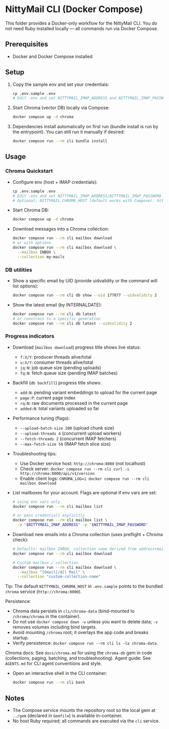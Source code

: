 # NittyMail CLI (Docker Compose)

This folder provides a Docker-only workflow for the NittyMail CLI. You do not need Ruby installed locally — all commands run via Docker Compose.

## Prerequisites

- Docker and Docker Compose installed

## Setup

1. Copy the sample env and set your credentials:
   ```bash
   cp .env.sample .env
   # Edit .env and set NITTYMAIL_IMAP_ADDRESS and NITTYMAIL_IMAP_PASSWORD
   ```

2. Start Chroma (vector DB) locally via Compose:
   ```bash
   docker compose up -d chroma
   ```

3. Dependencies install automatically on first run (bundle install is run by the entrypoint). You can still run it manually if desired:
   ```bash
   docker compose run --rm cli bundle install
   ```

## Usage

### Chroma Quickstart

- Configure env (host + IMAP credentials):
  ```bash
  cp .env.sample .env
  # Edit .env and set NITTYMAIL_IMAP_ADDRESS/NITTYMAIL_IMAP_PASSWORD
  # Optional: NITTYMAIL_CHROMA_HOST (default works with Compose): http://chroma:8000
  ```

- Start Chroma DB:
  ```bash
  docker compose up -d chroma
  ```

- Download messages into a Chroma collection:
  ```bash
  docker compose run --rm cli mailbox download
  # or with options
  docker compose run --rm cli mailbox download \
    --mailbox INBOX \
    --collection my-mails
  ```

### DB utilities

- Show a specific email by UID (provide uidvalidity or the command will list options):
  ```bash
  docker compose run --rm cli db show --uid 177077 --uidvalidity 2
  ```

- Show the latest email (by INTERNALDATE):
  ```bash
  docker compose run --rm cli db latest
  # or constrain to a specific generation
  docker compose run --rm cli db latest --uidvalidity 2
  ```

### Progress indicators

- Download (`mailbox download`) progress title shows live status:
  - `f:X/Y`: producer threads alive/total
  - `u:X/Y`: consumer threads alive/total
  - `jq:N`: job queue size (pending uploads)
  - `fq:N`: fetch queue size (pending IMAP batches)

- Backfill (`db backfill`) progress title shows:
  - `add:N`: pending variant embeddings to upload for the current page
  - `page:P`: current page index
  - `rq:N`: raw documents processed in the current page
  - `added:N`: total variants uploaded so far



- Performance tuning (flags):
  - `--upload-batch-size 200` (upload chunk size)
  - `--upload-threads 4` (concurrent upload workers)
  - `--fetch-threads 2` (concurrent IMAP fetchers)
  - `--max-fetch-size 50` (IMAP fetch slice size)

- Troubleshooting tips:
  - Use Docker service host: `http://chroma:8000` (not localhost)
  - Check server: `docker compose run --rm cli curl -i http://chroma:8000/api/v1/version`
  - Enable client logs: `CHROMA_LOG=1 docker compose run --rm cli mailbox download`

- List mailboxes for your account. Flags are optional if env vars are set:
  ```bash
  # using env vars only
  docker compose run --rm cli mailbox list

  # or pass credentials explicitly
  docker compose run --rm cli mailbox list \
    -a "$NITTYMAIL_IMAP_ADDRESS" -p "$NITTYMAIL_IMAP_PASSWORD"
  ```

- Download new emails into a Chroma collection (uses preflight + Chroma check):
  ```bash
  # Defaults: mailbox INBOX, collection name derived from address+mailbox, host from NITTYMAIL_CHROMA_HOST
  docker compose run --rm cli mailbox download

  # Custom mailbox / collection
  docker compose run --rm cli mailbox download \
    --mailbox "[Gmail]/All Mail" \
    --collection "custom-collection-name"
  ```

Tip: The default `NITTYMAIL_CHROMA_HOST` in `.env.sample` points to the bundled `chroma` service (`http://chroma:8000`).

Persistence:
- Chroma data persists in `cli/chroma-data` (bind-mounted to `/chroma/chroma` in the container).
- Do not use `docker compose down -v` unless you want to delete data; `-v` removes volumes including bind targets.
- Avoid mounting `/chroma` root; it overlays the app code and breaks startup.
- Verify persistence: `docker compose run --rm cli ls -la chroma-data`.

Chroma docs: See `docs/chroma.md` for using the `chroma-db` gem in code (collections, paging, batching, and troubleshooting).
Agent guide: See `AGENTS.md` for CLI agent conventions and style.

- Open an interactive shell in the CLI container:
  ```bash
  docker compose run --rm cli bash
  ```

## Notes

- The Compose service mounts the repository root so the local gem at `../gem` (declared in `Gemfile`) is available in-container.
- No host Ruby required; all commands are executed via the `cli` service.

